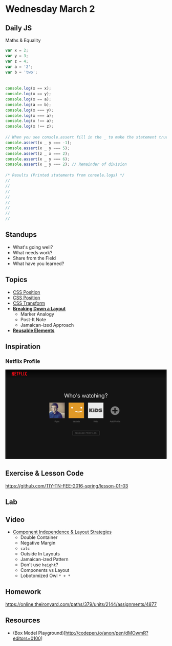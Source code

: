 # Wednesday March 2

## Daily JS

Maths & Equality

```js
var x = 2;
var y = 3;
var z = 4;
var a = '2';
var b = 'two';


console.log(x == x);
console.log(x == y);
console.log(x == a);
console.log(a == b);
console.log(x === y);
console.log(x === a);
console.log(x !== a);
console.log(x !== z);

// When you see console.assert fill in the _ to make the statement true
console.assert(x _ y === -1);
console.assert(x _ y === 5);
console.assert(z _ x === 2);
console.assert(x _ y === 6);
console.assert(x _ y === 2); // Remainder of division

/* Results (Printed statements from console.logs) */
//
//
//
//
//
//
//
//
```

## Standups

* What's going well?
* What needs work?
* Share from the Field
* What have you learned?

## Topics

* [CSS Position](position.html)
* [CSS Position](position.html)
* [CSS Transform](transform.html)
* **[Breaking Down a Layout](layout-planning.html)**
  - Marker Analogy
  - Post-It Note
  - Jamaican-ized Approach
* **[Reusable Elements](reusable-elements.html)**

## Inspiration

### Netflix Profile

![Netflix Profile](./netflix.png)

## Exercise & Lesson Code

https://github.com/TIY-TN-FEE-2016-spring/lesson-01-03

## Lab

## Video

* [Component Independence & Layout Strategies](https://youtu.be/ofSnkJ9tPPM)
  - Double Container
  - Negative Margin
  - `calc`
  - Outside In Layouts
  - Jamaican-ized Pattern
  - Don't use `height`?
  - Components vs Layout
  - Lobotomized Owl `* + *`

## Homework

https://online.theironyard.com/paths/379/units/2144/assignments/4877

## Resources

* (Box Model Playground)[http://codepen.io/anon/pen/dMOwmR?editors=0100]

